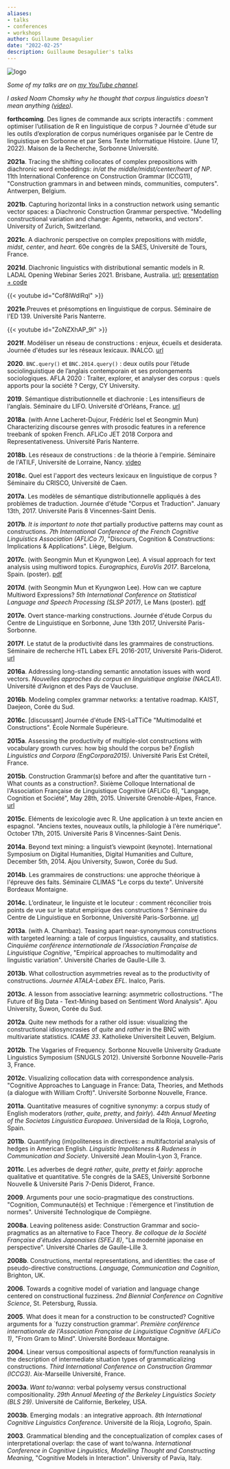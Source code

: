 ```yaml
---
aliases:
- talks
- conferences
- workshops
author: Guillaume Desagulier
date: "2022-02-25"
description: Guillaume Desagulier's talks
---
```

![logo](/images/logogd.png)

*Some of my talks are on [my YouTube channel](https://www.youtube.com/channel/UCjfZfTbV4M-gU2zHJ1YSM2g).*

*I asked Noam Chomsky why he thought that corpus linguistics doesn't mean anything ([video](https://youtu.be/cVKPd7edpII?t=5401)).*

**forthcoming**. Des lignes de commande aux scripts interactifs : comment optimiser l’utilisation de R en linguistique de corpus ? Journée d'étude sur les outils d’exploration de corpus numériques organisée par le Centre de linguistique en Sorbonne et par Sens Texte Informatique Histoire. (June 17, 2022). Maison de la Recherche, Sorbonne Université.

**2021a**. Tracing the shifting collocates of complex prepositions with diachronic word embeddings: *in/at the middle/midst/center/heart of NP*. 11th International Conference on Construction Grammar (ICCG11), "Construction grammars in and between minds, communities, computers". Antwerpen, Belgium.

**2021b**. Capturing horizontal links in a construction network using semantic vector spaces: a Diachronic Construction Grammar perspective. "Modelling constructional variation and change: Agents, networks, and vectors". University of Zurich, Switzerland.

**2021c**. A diachronic perspective on complex prepositions with *middle*, *midst*, *center*, and *heart*. 60e congrès de la SAES, Université de Tours, France.

**2021d**. Diachronic linguistics with distributional semantic models in R. LADAL Opening Webinar Series 2021. Brisbane, Australia. [url](https://slcladal.github.io/opening.html); [presentation + code](https://corpling.modyco.fr/workshops/LADAL/desagulier.ladal.2021.html)

{{< youtube id="Cof8lWdlRqI" >}}

**2021e**.Preuves et présomptions en linguistique de corpus. Séminaire de l'ED 139. Université Paris Nanterre.

{{< youtube id="ZoNZXhAP_9I" >}}

**2021f**. Modéliser un réseau de constructions : enjeux, écueils et desiderata. Journée d'études sur les réseaux lexicaux. INALCO. [url](http://www.inalco.fr/evenement/journee-etudes-reseaux-lexicaux)

**2020**. `BNC.query()` et `BNC.2014.query()` : deux outils pour l’étude sociolinguistique de l’anglais contemporain et ses prolongements sociologiques. AFLA 2020 : Traiter, explorer, et analyser des corpus : quels apports pour la société ? Cergy, CY University.

**2019**. Sémantique distributionnelle et diachronie : Les intensifieurs de l’anglais. Séminaire du LIFO. Université d'Orléans, France. [url](https://tinyurl.com/LIFO2019)

**2018a**. (with Anne Lacheret-Dujour, Frédéric Isel et Seongmin Mun) Characterizing discourse genres with prosodic features in a reference treebank of spoken French. AFLiCo JET 2018 Corpora and Representativeness. Université Paris Nanterre.

**2018b**. Les réseaux de constructions : de la théorie à l'empirie. Séminaire de l'ATILF, Université de Lorraine, Nancy. [video](https://tinyurl.com/seminaires-de-latilf-en-video)

**2018c**. Quel est l'apport des vecteurs lexicaux en linguistique de corpus ? Séminaire du CRISCO, Université de Caen.

**2017a**. Les modèles de sémantique distributionnelle appliqués à des problèmes de traduction. Journée d'étude "Corpus et Traduction". January 13th, 2017. Université Paris 8 Vincennes-Saint Denis.

**2017b**. *It is important to note that* partially productive patterns may count as constructions. *7th International Conference of the French Cognitive Linguistics Association (AFLiCo 7)*, "Discours, Cognition & Constructions: Implications & Applications". Liège, Belgium.

**2017c**. (with Seongmin Mun et Kyungwon Lee). A visual approach for text analysis using multiword topics. *Eurographics, EuroVis 2017*. Barcelona, Spain. (poster). [pdf](https://halshs.archives-ouvertes.fr/halshs-01590990/document)

**2017d**. (with Seongmin Mun et Kyungwon Lee). How can we capture Multiword Expressions? *5th International Conference on Statistical Language and Speech Processing (SLSP 2017)*, Le Mans (poster). [pdf](https://hal.archives-ouvertes.fr/hal-01705515/document)

**2017e**. Overt stance-marking constructions. Journée d'étude Corpus du Centre de Linguistique en Sorbonne, June 13th 2017, Université Paris-Sorbonne.

**2017f**. Le statut de la productivité dans les grammaires de constructions. Séminaire de recherche HTL Labex EFL 2016-2017, Université Paris-Diderot. [url](https://carnetshtl.hypotheses.org/1702)

**2016a**. Addressing long-standing semantic annotation issues with word vectors. *Nouvelles approches du corpus en linguistique anglaise (NACLA1)*. Université d'Avignon et des Pays de Vaucluse.

**2016b**. Modeling complex grammar networks: a tentative roadmap. KAIST, Daejeon, Corée du Sud.

**2016c**. [discussant] Journée d'étude ENS-LaTTiCe "Multimodalité et Constructions". École Normale Supérieure. 

**2015a**. Assessing the productivity of multiple-slot constructions with vocabulary growth curves: how big should the corpus be? *English Linguistics and Corpora (EngCorpora2015)*. Université Paris Est Créteil, France.

**2015b**. Construction Grammar(s) before and after the quantitative turn - What counts as a construction?. Sixième Colloque International de l'Association Française de Linguistique Cognitive (AFLiCo 6), "Langage, Cognition et Société", May 28th, 2015. Université Grenoble-Alpes, France. [url](https://aflico6.sciencesconf.org)

**2015c**. Eléments de lexicologie avec R. Une application à un texte ancien en espagnol. "Anciens textes, nouveaux outils, la philologie à l'ère numérique". October 17th, 2015. Université Paris 8 Vincennes-Saint Denis.

**2014a**. Beyond text mining: a linguist’s viewpoint (keynote). International Symposium on Digital Humanities, Digital Humanities and Culture, December 5th, 2014. Ajou University, Suwon, Corée du Sud.

**2014b**. Les grammaires de constructions: une approche théorique à l'épreuve des faits. Séminaire CLIMAS "Le corps du texte". Université Bordeaux Montaigne.

**2014c**. L’ordinateur, le linguiste et le locuteur : comment réconcilier trois points de vue sur le statut empirique des constructions ? Séminaire du Centre de Linguistique en Sorbonne, Université Paris-Sorbonne. [url](http://www.paris-sorbonne.fr/programme-5921)

**2013a**. (with A. Chambaz). Teasing apart near-synonymous constructions with targeted learning: a tale of corpus linguistics, causality, and statistics. *Cinquième conférence internationale de l'Association Française de Linguistique Cognitive*, "Empirical approaches to multimodality and linguistic variation". Université Charles de Gaulle-Lille 3.

**2013b**. What collostruction asymmetries reveal as to the productivity of constructions. *Journée ATALA-Labex EFL*. Inalco, Paris.

**2013c**. A lesson from associative learning: asymmetric collostructions. "The Future of Big Data - Text-Mining based on Sentiment Word Analysis". Ajou University, Suwon, Corée du Sud.

**2012a**. Quite new methods for a rather old issue: visualizing the constructional idiosyncrasies of *quite* and *rather* in the BNC with multivariate statistics. *ICAME 33*. Katholieke Universiteit Leuven, Belgium.

**2012b**. The Vagaries of Frequency. Sorbonne Nouvelle University Graduate Linguistics Symposium (SNUGLS 2012). Université Sorbonne Nouvelle-Paris 3, France.

**2012c**. Visualizing collocation data with correspondence analysis. "Cognitive Approaches to Language in France: Data, Theories, and Methods (a dialogue with William Croft)". Université Sorbonne Nouvelle, France.

**2011a**. Quantitative measures of cognitive synonymy: a corpus study of English moderators (*rather*, *quite*, *pretty*, and *fairly*). *44th Annual Meeting of the Societas Linguistica Europaea*. Universidad de la Rioja, Logroño, Spain.

**2011b**. Quantifying (im)politeness in directives: a multifactorial analysis of hedges in American English. *Linguistic Impoliteness & Rudeness in Communication and Society*. Université Jean Moulin-Lyon 3, France.

**2011c**. Les adverbes de degré *rather*, *quite*, *pretty* et *fairly*: approche qualitative et quantitative. 51e congrès de la SAES, Université Sorbonne Nouvelle & Université Paris 7-Denis Diderot, France.

**2009**. Arguments pour une socio-pragmatique des constructions. "Cognition, Communauté(s) et Technique : l'émergence et l'institution de normes". Université Technologique de Compiègne.

**2008a**. Leaving politeness aside: Construction Grammar and socio-pragmatics as an alternative to Face Theory. *8e colloque de la Société Française d'études Japonaises (SFEJ 8)*, "La modernité japonaise en perspective". Université Charles de Gaulle-Lille 3.

**2008b**. Constructions, mental representations, and identities: the case of pseudo-directive constructions. *Language, Communication and Cognition*, Brighton, UK.

**2006**. Towards a cognitive model of variation and language change centered on constructional fuzziness. *2nd Biennial Conference on Cognitive Science*, St. Petersburg, Russia.

**2005**. What does it mean for a construction to be constructed? Cognitive arguments for a `fuzzy construction grammar'. *Première conférence internationale de l'Association Française de Linguistique Cognitive (AFLiCo 1)*, "From Gram to Mind". Université Bordeaux Montaigne.

**2004**. Linear versus compositional aspects of form/function reanalysis in the description of intermediate situation types of grammaticalizing constructions. *Third International Conference on Construction Grammar (ICCG3)*. Aix-Marseille Université, France.

**2003a**. *Want to*/*wanna*: verbal polysemy versus constructional compositionality. *29th Annual Meeting of the Berkeley Linguistics Society (BLS 29)*. Université de Californie, Berkeley, USA.

**2003b**. Emerging modals : an integrative approach. *8th International Cognitive Linguistics Conference*. Université de la Rioja, Logroño, Spain.

**2003**. Grammatical blending and the conceptualization of complex cases of interpretational overlap: the case of want to/wanna. *International Conference in Cognitive Linguistics, Modelling Thought and Constructing Meaning*, "Cognitive Models in Interaction". University of Pavia, Italy.

